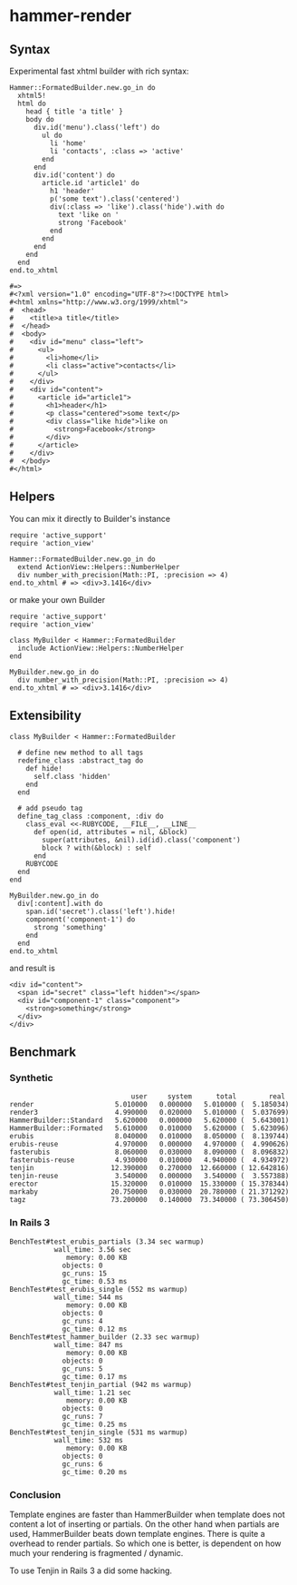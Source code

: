 # hammer-render

## Syntax

Experimental fast xhtml builder with rich syntax:

    Hammer::FormatedBuilder.new.go_in do
      xhtml5!
      html do
        head { title 'a title' }
        body do
          div.id('menu').class('left') do
            ul do
              li 'home'
              li 'contacts', :class => 'active'
            end
          end
          div.id('content') do
            article.id 'article1' do
              h1 'header'
              p('some text').class('centered')
              div(:class => 'like').class('hide').with do
                text 'like on '
                strong 'Facebook'
              end
            end
          end
        end
      end
    end.to_xhtml

    #=>
    #<?xml version="1.0" encoding="UTF-8"?><!DOCTYPE html>
    #<html xmlns="http://www.w3.org/1999/xhtml">
    #  <head>
    #    <title>a title</title>
    #  </head>
    #  <body>
    #    <div id="menu" class="left">
    #      <ul>
    #        <li>home</li>
    #        <li class="active">contacts</li>
    #      </ul>
    #    </div>
    #    <div id="content">
    #      <article id="article1">
    #        <h1>header</h1>
    #        <p class="centered">some text</p>
    #        <div class="like hide">like on
    #          <strong>Facebook</strong>
    #        </div>
    #      </article>
    #    </div>
    #  </body>
    #</html>


## Helpers

You can mix it directly to Builder's instance

    require 'active_support'
    require 'action_view'

    Hammer::FormatedBuilder.new.go_in do
      extend ActionView::Helpers::NumberHelper
      div number_with_precision(Math::PI, :precision => 4)
    end.to_xhtml # => <div>3.1416</div>

or make your own Builder

    require 'active_support'
    require 'action_view'

    class MyBuilder < Hammer::FormatedBuilder
      include ActionView::Helpers::NumberHelper
    end

    MyBuilder.new.go_in do
      div number_with_precision(Math::PI, :precision => 4)
    end.to_xhtml # => <div>3.1416</div>

## Extensibility

    class MyBuilder < Hammer::FormatedBuilder

      # define new method to all tags
      redefine_class :abstract_tag do
        def hide!
          self.class 'hidden'
        end
      end

      # add pseudo tag
      define_tag_class :component, :div do
        class_eval <<-RUBYCODE, __FILE__, __LINE__
          def open(id, attributes = nil, &block)
            super(attributes, &nil).id(id).class('component')
            block ? with(&block) : self
          end
        RUBYCODE
      end
    end

    MyBuilder.new.go_in do
      div[:content].with do
        span.id('secret').class('left').hide!
        component('component-1') do
          strong 'something'
        end
      end
    end.to_xhtml

and result is

    <div id="content">
      <span id="secret" class="left hidden"></span>
      <div id="component-1" class="component">
        <strong>something</strong>
      </div>
    </div>


## Benchmark

### Synthetic

                                  user     system      total        real
    render                    5.010000   0.000000   5.010000 (  5.185034)
    render3                   4.990000   0.020000   5.010000 (  5.037699)
    HammerBuilder::Standard   5.620000   0.000000   5.620000 (  5.643001)
    HammerBuilder::Formated   5.610000   0.010000   5.620000 (  5.623096)
    erubis                    8.040000   0.010000   8.050000 (  8.139744)
    erubis-reuse              4.970000   0.000000   4.970000 (  4.990626)
    fasterubis                8.060000   0.030000   8.090000 (  8.096832)
    fasterubis-reuse          4.930000   0.010000   4.940000 (  4.934972)
    tenjin                   12.390000   0.270000  12.660000 ( 12.642816)
    tenjin-reuse              3.540000   0.000000   3.540000 (  3.557388)
    erector                  15.320000   0.010000  15.330000 ( 15.378344)
    markaby                  20.750000   0.030000  20.780000 ( 21.371292)
    tagz                     73.200000   0.140000  73.340000 ( 73.306450)

### In Rails 3

    BenchTest#test_erubis_partials (3.34 sec warmup)
               wall_time: 3.56 sec
                  memory: 0.00 KB
                 objects: 0
                 gc_runs: 15
                 gc_time: 0.53 ms
    BenchTest#test_erubis_single (552 ms warmup)
               wall_time: 544 ms
                  memory: 0.00 KB
                 objects: 0
                 gc_runs: 4
                 gc_time: 0.12 ms
    BenchTest#test_hammer_builder (2.33 sec warmup)
               wall_time: 847 ms
                  memory: 0.00 KB
                 objects: 0
                 gc_runs: 5
                 gc_time: 0.17 ms
    BenchTest#test_tenjin_partial (942 ms warmup)
               wall_time: 1.21 sec
                  memory: 0.00 KB
                 objects: 0
                 gc_runs: 7
                 gc_time: 0.25 ms
    BenchTest#test_tenjin_single (531 ms warmup)
               wall_time: 532 ms
                  memory: 0.00 KB
                 objects: 0
                 gc_runs: 6
                 gc_time: 0.20 ms

### Conclusion

Template engines are faster than HammerBuilder when template does not content a lot of inserting or partials. On the
other hand when partials are used, HammerBuilder beats down template engines. There is quite a overhead to render partials.
So which one is better, is dependent on how much your rendering is fragmented / dynamic.

To use Tenjin in Rails 3 a did some hacking.

